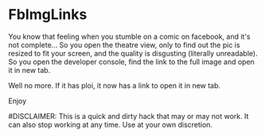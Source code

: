 # FbImgLinks
You know that feeling when you stumble on a comic on facebook, and it's not complete... So you open the theatre view, only to find out the pic is resized to fit your screen, and the quality is disgusting (literally unreadable). So you open the developer console, find the link to the full image and open it in new tab.

Well no more. If it has ploi, it now has a link to open it in new tab.

Enjoy

#DISCLAIMER: 
This is a quick and dirty hack that may or may not work. 
It can also stop working at any time. 
Use at your own discretion.
